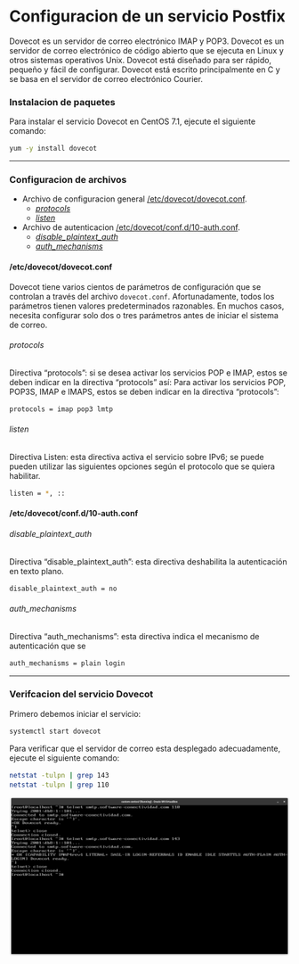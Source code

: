 # Configuracion de un servicio Postfix

Dovecot es un servidor de correo electrónico IMAP y POP3. Dovecot es un servidor de correo electrónico de código abierto que se ejecuta en Linux y otros sistemas operativos Unix. Dovecot está diseñado para ser rápido, pequeño y fácil de configurar. Dovecot está escrito principalmente en C y se basa en el servidor de correo electrónico Courier.

### Instalacion de paquetes

Para instalar el servicio Dovecot en CentOS 7.1, ejecute el siguiente comando:

```bash
yum -y install dovecot
```

---

### Configuracion de archivos

- Archivo de configuracion general [/etc/dovecot/dovecot.conf](#etcdovecotdovecotconf).
  - [_protocols_](#etcdovecotdovecotconf)
  - [_listen_](#etcdovecotdovecotconf)
- Archivo de autenticacion [/etc/dovecot/conf.d/10-auth.conf](#etcdovecotconfd10-authconf).
  - [_disable_plaintext_auth_](#etcdovecotconfd10-authconf)
  - [_auth_mechanisms_](#etcdovecotconfd10-authconf)

#### /etc/dovecot/dovecot.conf

Dovecot tiene varios cientos de parámetros de configuración que se controlan a través del archivo `dovecot.conf`. Afortunadamente, todos los parámetros tienen valores predeterminados razonables. En muchos casos, necesita configurar solo dos o tres parámetros antes de iniciar el sistema de correo.

###### _protocols_

Directiva “protocols”: si se desea activar los servicios POP e IMAP, estos se deben indicar
en la directiva “protocols” así: Para activar los servicios POP, POP3S, IMAP e IMAPS, estos se deben indicar en la directiva
“protocols”:

```bash
protocols = imap pop3 lmtp
```

###### _listen_

Directiva Listen: esta directiva activa el servicio sobre IPv6; se puede pueden utilizar las
siguientes opciones según el protocolo que se quiera habilitar.

```bash
listen = *, ::
```

#### /etc/dovecot/conf.d/10-auth.conf

###### _disable_plaintext_auth_

Directiva “disable_plaintext_auth”: esta directiva deshabilita la autenticación en texto plano.

```bash
disable_plaintext_auth = no
```

###### _auth_mechanisms_

Directiva “auth_mechanisms”: esta directiva indica el mecanismo de autenticación que se

```bash
auth_mechanisms = plain login
```

---

### Verifcacion del servicio Dovecot

Primero debemos iniciar el servicio:

```bash
systemctl start dovecot
```

Para verificar que el servidor de correo esta desplegado adecuadamente, ejecute el siguiente comando:

```bash
netstat -tulpn | grep 143
netstat -tulpn | grep 110
```

![dovecot-check](../../images/dovecot-check.png)
